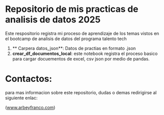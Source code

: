 # Repositorio de mis practicas de analisis de datos 2025

Este respositorio registra mi proceso de aprendizaje de los temas vistos en el bootcamp de analisis de datos del programa talento tech

1. ** Carpera datos_json**: Datos de practias en formato .json
2. **crear_df_documentos_local**: este notebook registra el proceso basico para cargar docuementos de excel, csv json por medio de pandas.

# Contactos:
para mas informacion sobre este repositorio, dudas o demas redirigirse al siguiente enlac: 

(www.arbeyfranco.com)
